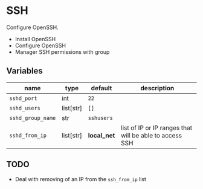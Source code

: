 # SSH

Configure OpenSSH.

- Install OpenSSH
- Configure OpenSSH
- Manager SSH permissions with group

## Variables

| name              | type      | default       | description                                             |
| ---               | ---       | ---           | ---                                                     |
| `sshd_port`       | int       | `22`          |                                                         |
| `sshd_users`      | list[str] | `[]`          |                                                         |
| `sshd_group_name` | str       | `sshusers`    |                                                         |
| `sshd_from_ip`    | list[str] | **local_net** | list of IP or IP ranges that will be able to access SSH |

## TODO

- Deal with removing of an IP from the `ssh_from_ip` list
